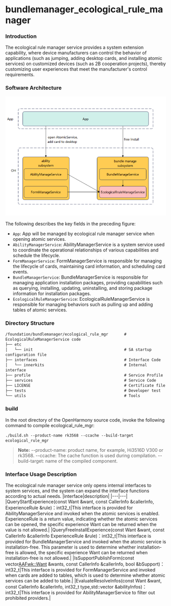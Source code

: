 # bundlemanager_ecological_rule_manager

### Introduction
The ecological rule manager service provides a system extension capability, where device manufacturers can control the behavior of applications (such as jumping, adding desktop cards, and installing atomic services) on customized devices (such as 2B cooperation projects), thereby customizing user experiences that meet the manufacturer's control requirements.

### Software Architecture
![image](figures/architecture.jpg)

The following describes the key fields in the preceding figure:

- `App`: App will be managed by ecological rule manager service when opening atomic services.
- `AbilityManagerService`: AbilityManagerService is a system service used to coordinate the operational relationships of various capabilities and schedule the lifecycle.
- `FormManagerService`: FormManagerService is responsible for managing the lifecycle of cards, maintaining card information, and scheduling card events.
- `BundleManagerService`: BundleManagerService is responsible for managing application installation packages, providing capabilities such as querying, installing, updating, uninstalling, and storing package information for installation packages.
- `EcologicalRuleManagerService`: EcologicalRuleManagerService is responsible for managing behaviors such as pulling up and adding tables of atomic services.

### Directory Structure

```shell
/foundation/bundlemanager/ecological_rule_mgr       # EcologicalRuleManagerService code
├── etc                                             
│   └── init                                        # SA startup configuration file
├── interfaces                                      # Interface Code
│   └── innerkits                                   # Internal interface
├── profile                                         # Service Profile
├── services                                        # Service Code
├── LICENSE                                         # Certificate file
├── tests                                           # Developer test
└── utils                                           # Tools
```
### build

In the root directory of the OpenHarmony source code, invoke the following command to compile ecological_rule_mgr:
```shell
./build.sh --product-name rk3568 --ccache --build-target ecological_rule_mgr
```
> **Note:**
--product-name: product name, for example, Hi3516D V300 or rk3568.
--ccache: The cache function is used during compilation.
--build-target: name of the compiled component.

### Interface Usage Description
The ecological rule manager service only opens internal interfaces to system services, and the system can expand the interface functions according to actual needs.
|interface|description|
|---|---|
|QueryStartExperience(const Want &want, const CallerInfo &callerInfo, ExperienceRule &rule)：int32_t|This interface is provided for AbilityManagerService and invoked when the atomic services is enabled. ExperienceRule is a return value, indicating whether the atomic services can be opened, the specific experience Want can be returned when the value is not allowed.|
|QueryFreeInstallExperience(const Want &want, const CallerInfo &callerInfo ExperienceRule &rule)：int32_t|This interface is provided for BundleManagerService and invoked when the atomic service is installation-free. This parameter is used to determine whether installation-free is allowed, the specific experience Want can be returned when installation-free is not allowed.|
|IsSupportPublishForm(const vector<AAFwk::Want> &wants, const CallerInfo &callerInfo, bool &bSupport)：int32_t|This interface is provided for FormManagerService and invoked when cards are added to tables, which is used to determine whether atomic services can be added to table.|
|EvaluateResolveInfos(const Want &want, const CallerInfo &callerInfo, int32_t type,std::vector<AbilityInfo> &abilityInfos)：int32_t|This interface is provided for AbilityManagerService to filter out prohibited providers.|
